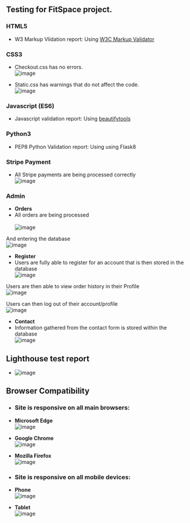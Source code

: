 ## Testing for FitSpace project.

### HTML5 

* W3 Markup Vlidation report: Using [W3C Markup Validator](https://validator.w3.org/)

### CSS3 

* Checkout.css has no errors. <br>
![image](https://user-images.githubusercontent.com/95102264/201081802-d9a82003-a816-4478-bc99-640d591de7d9.png)

* Static.css has warnings that do not affect the code. <br>
![image](https://user-images.githubusercontent.com/95102264/201081663-98a78196-7a0d-4457-bbed-1c626ffd0333.png)

### Javascript (ES6) 

* Javascript validation report: Using [beautifytools](https://beautifytools.com/javascript-validator.php)

### Python3 

* PEP8 Python Validation report: Using using Flask8

### Stripe Payment

* All Stripe payments are being processed correctly<br>
![image](https://user-images.githubusercontent.com/95102264/201218882-86b79ac6-cc17-415b-a188-ac6fc2b046ef.png)

### Admin

* **Orders**
* All orders are being processed <br>  
![image](https://user-images.githubusercontent.com/95102264/201215815-f0250465-525b-4476-8066-5d3bec728113.png)<br>

And entering the database <br>
![image](https://user-images.githubusercontent.com/95102264/201216126-fa7b36d5-2bb4-4252-a797-9cff81cdc88c.png)

* **Register**
* Users are fully able to register for an account that is then stored in the database<br>
![image](https://user-images.githubusercontent.com/95102264/201216666-34ebb66e-b698-4123-ad12-cc1794833385.png)<br>

Users are then able to view order history in their Profile <br>
![image](https://user-images.githubusercontent.com/95102264/201217048-34840a0d-53cd-47f2-805e-2e32517772cb.png)<br>

Users can then log out of their account/profile <br>
![image](https://user-images.githubusercontent.com/95102264/201217404-e37fdeb1-c76f-4a64-8b47-c23174adfa8b.png)

* **Contact**
* Information gathered from the contact form is stored within the database <br>
![image](https://user-images.githubusercontent.com/95102264/201218298-7e504117-d94d-4ffb-8b8c-319a47e69f96.png)


## Lighthouse test report

* ![image](https://user-images.githubusercontent.com/95102264/200916026-ce92c4e1-8dd3-49dd-8e3e-8718644954d1.png)

## Browser Compatibility

* ### Site is responsive on all main browsers:

* **Microsoft Edge** <br>
![image](https://user-images.githubusercontent.com/95102264/200917199-a76f072b-3559-435e-a8ab-580bac68bf6c.png)

* **Google Chrome** <br>
![image](https://user-images.githubusercontent.com/95102264/200917558-3b8923f0-1aea-4da6-9eba-fd10aa62ab80.png)

* **Mozilla Firefox** <br>
![image](https://user-images.githubusercontent.com/95102264/200918257-aab2228c-8729-4c20-8cbd-0c31a00e8246.png)

* ### Site is responsive on all mobile devices:

* **Phone** <br>
![image](https://user-images.githubusercontent.com/95102264/200919414-61d02a1b-33f1-4424-915e-cc59ada0a957.png)


* **Tablet** <br>
![image](https://user-images.githubusercontent.com/95102264/200919700-bc1d34a3-699a-4daa-82b2-e68108bd2802.png)